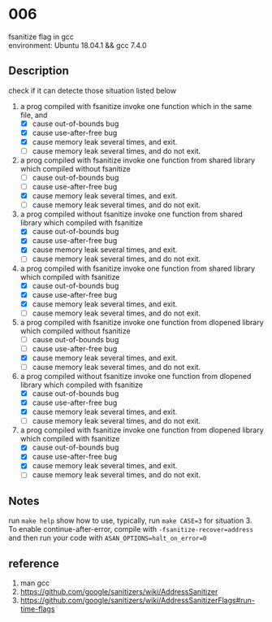 # 006 
fsanitize flag in gcc  
environment: Ubuntu 18.04.1 && gcc 7.4.0

## Description
check if it can detecte those situation listed below
1. a prog compiled with fsanitize invoke one function which in the same file, and
   - [x] cause out-of-bounds bug
   - [x] cause use-after-free bug
   - [x] cause memory leak several times, and exit.
   - [ ] cause memory leak several times, and do not exit.
2. a prog compiled with fsanitize invoke one function from shared library which compiled without fsanitize
   - [ ] cause out-of-bounds bug
   - [ ] cause use-after-free bug
   - [x] cause memory leak several times, and exit.
   - [ ] cause memory leak several times, and do not exit.
3. a prog compiled without fsanitize invoke one function from shared library which compiled with fsanitize
   - [x] cause out-of-bounds bug
   - [x] cause use-after-free bug
   - [x] cause memory leak several times, and exit.
   - [ ] cause memory leak several times, and do not exit.
4. a prog compiled with fsanitize invoke one function from shared library which compiled with fsanitize
   - [x] cause out-of-bounds bug
   - [x] cause use-after-free bug
   - [x] cause memory leak several times, and exit.
   - [ ] cause memory leak several times, and do not exit.
5. a prog compiled with fsanitize invoke one function from dlopened library which compiled without fsanitize
   - [ ] cause out-of-bounds bug
   - [ ] cause use-after-free bug
   - [x] cause memory leak several times, and exit.
   - [ ] cause memory leak several times, and do not exit.
6. a prog compiled without fsanitize invoke one function from dlopened library which compiled with fsanitize
   - [x] cause out-of-bounds bug
   - [x] cause use-after-free bug
   - [x] cause memory leak several times, and exit.
   - [ ] cause memory leak several times, and do not exit.
7. a prog compiled with fsanitize invoke one function from dlopened library which compiled with fsanitize
   - [x] cause out-of-bounds bug
   - [x] cause use-after-free bug
   - [x] cause memory leak several times, and exit.
   - [ ] cause memory leak several times, and do not exit.

## Notes
run `make help` show how to use, typically, run `make CASE=3` for situation 3.  
To enable continue-after-error, compile with `-fsanitize-recover=address` and then run your code with `ASAN_OPTIONS=halt_on_error=0`

## reference
1. man gcc
2. https://github.com/google/sanitizers/wiki/AddressSanitizer
3. https://github.com/google/sanitizers/wiki/AddressSanitizerFlags#run-time-flags
